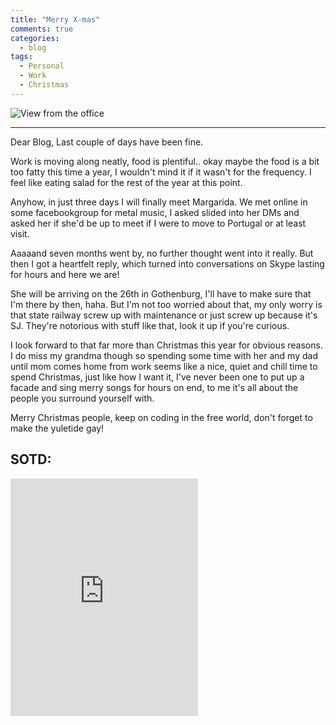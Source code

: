 ```yaml
---
title: "Merry X-mas"
comments: true
categories:
  - blog
tags:
  - Personal
  - Work
  - Christmas
---
```

![View from the office](https://photos.google.com/share/AF1QipNHWHFMiW2z0K9noAI68AuPpqt9z5tUdKItWrF85FkrzKY3idUt8hJdrionym00PQ?key=RklxS21WdUtUbVFQN3RpMm92cTA1X3hrRWxVMGpB)

---
Dear Blog,
Last couple of days have been fine.

Work is moving along neatly, food is plentiful.. okay maybe the food is a bit too fatty this time a year, I wouldn't mind it if it wasn't for the frequency. I feel like eating salad for the rest of the year at this point.

Anyhow, in just three days I will finally meet Margarida. 
We met online in some facebookgroup for metal music, I asked slided into her DMs and asked her if she'd be up to meet if I were to move to Portugal or at least visit. 

Aaaaand seven months went by, no further thought went into it really. 
But then I got a heartfelt reply, which turned into conversations on Skype lasting for hours and here we are! 

She will be arriving on the 26th in Gothenburg, I'll have to make sure that I'm there by then, haha.
But I'm not too worried about that, my only worry is that state railway screw up with maintenance or just screw up because it's SJ. They're notorious with stuff like that, look it up if you're curious.

I look forward to that far more than Christmas this year for obvious reasons. I do miss my grandma though so spending some time with her and my dad until mom comes home from work seems like a nice, quiet and chill time to spend Christmas, just like how I want it, I've never been one to put up a facade and sing merry songs for hours on end, to me it's all about the people you surround yourself with.

Merry Christmas people, keep on coding in the free world, don't forget to make the yuletide gay! 

## SOTD:

<iframe src="https://open.spotify.com/embed?uri=spotify:track:2FPfeYlrbSBR8PwCU0zaqq" width="300" height="380" frameborder="0" allowtransparency="true"></iframe>